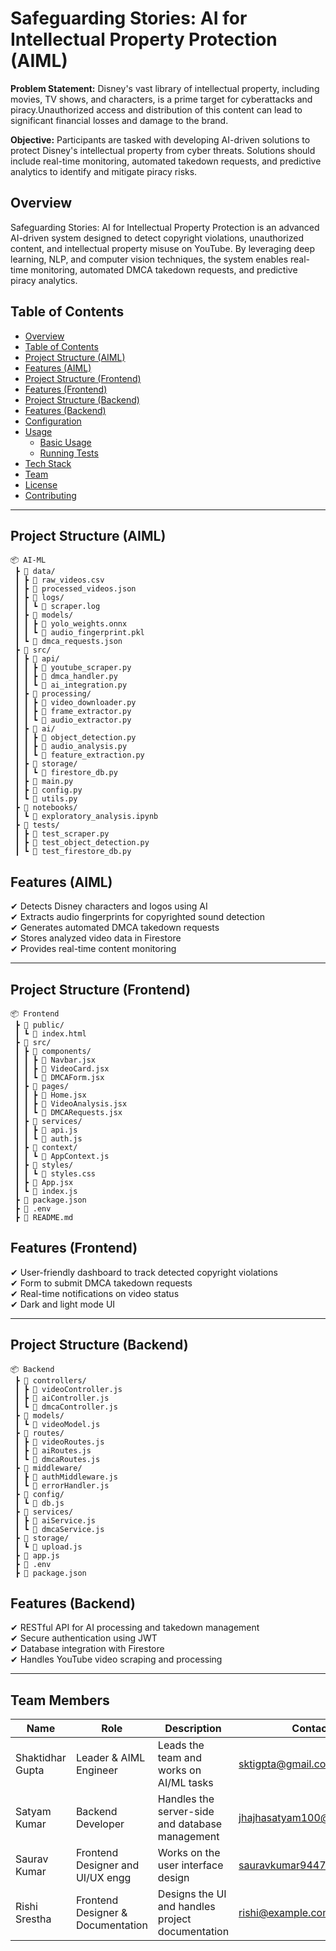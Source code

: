 # **Safeguarding Stories: AI for Intellectual Property Protection (AIML)**

**Problem Statement:**
Disney's vast library of intellectual property, including movies, TV shows, and characters, is a prime target for cyberattacks and piracy.Unauthorized access and distribution of this content can lead to significant financial losses and damage to the brand.

**Objective:**
Participants are tasked with developing AI-driven solutions to protect Disney's intellectual property from cyber threats. Solutions should include real-time monitoring, automated takedown requests, and predictive analytics to identify and mitigate piracy risks.

## **Overview**  
Safeguarding Stories: AI for Intellectual Property Protection is an advanced AI-driven system designed to detect copyright violations, unauthorized content, and intellectual property misuse on YouTube. By leveraging deep learning, NLP, and computer vision techniques, the system enables real-time monitoring, automated DMCA takedown requests, and predictive piracy analytics.  

## **Table of Contents**  
- [Overview](#overview)  
- [Table of Contents](#table-of-contents)  
- [Project Structure (AIML)](#project-structure-aiml)  
- [Features (AIML)](#features-aiml)  
- [Project Structure (Frontend)](#project-structure-frontend)  
- [Features (Frontend)](#features-frontend)  
- [Project Structure (Backend)](#project-structure-backend)  
- [Features (Backend)](#features-backend)  
- [Configuration](#configuration)  
- [Usage](#usage)  
  - [Basic Usage](#basic-usage)  
  - [Running Tests](#running-tests)  
- [Tech Stack](#tech-stack)  
- [Team](#team)  
- [License](#license)  
- [Contributing](#contributing)  

---

## **Project Structure (AIML)**  
```
📦 AI-ML  
 ┣ 📂 data/  
 ┃ ┣ 📜 raw_videos.csv  
 ┃ ┣ 📜 processed_videos.json  
 ┃ ┣ 📂 logs/  
 ┃ ┃ ┗ 📜 scraper.log  
 ┃ ┣ 📂 models/  
 ┃ ┃ ┣ 📜 yolo_weights.onnx  
 ┃ ┃ ┗ 📜 audio_fingerprint.pkl  
 ┃ ┗ 📜 dmca_requests.json  
 ┣ 📂 src/  
 ┃ ┣ 📂 api/  
 ┃ ┃ ┣ 📜 youtube_scraper.py  
 ┃ ┃ ┣ 📜 dmca_handler.py  
 ┃ ┃ ┗ 📜 ai_integration.py  
 ┃ ┣ 📂 processing/  
 ┃ ┃ ┣ 📜 video_downloader.py  
 ┃ ┃ ┣ 📜 frame_extractor.py  
 ┃ ┃ ┗ 📜 audio_extractor.py  
 ┃ ┣ 📂 ai/  
 ┃ ┃ ┣ 📜 object_detection.py  
 ┃ ┃ ┣ 📜 audio_analysis.py  
 ┃ ┃ ┗ 📜 feature_extraction.py  
 ┃ ┣ 📂 storage/  
 ┃ ┃ ┗ 📜 firestore_db.py  
 ┃ ┣ 📜 main.py  
 ┃ ┣ 📜 config.py  
 ┃ ┗ 📜 utils.py  
 ┣ 📂 notebooks/  
 ┃ ┗ 📜 exploratory_analysis.ipynb  
 ┣ 📂 tests/  
 ┃ ┣ 📜 test_scraper.py  
 ┃ ┣ 📜 test_object_detection.py  
 ┃ ┗ 📜 test_firestore_db.py  

```
## **Features (AIML)**  
✔ Detects Disney characters and logos using AI  
✔ Extracts audio fingerprints for copyrighted sound detection  
✔ Generates automated DMCA takedown requests  
✔ Stores analyzed video data in Firestore  
✔ Provides real-time content monitoring  

---

## **Project Structure (Frontend)**  
```
📦 Frontend  
 ┣ 📂 public/  
 ┃ ┗ 📜 index.html  
 ┣ 📂 src/  
 ┃ ┣ 📂 components/  
 ┃ ┃ ┣ 📜 Navbar.jsx  
 ┃ ┃ ┣ 📜 VideoCard.jsx  
 ┃ ┃ ┗ 📜 DMCAForm.jsx  
 ┃ ┣ 📂 pages/  
 ┃ ┃ ┣ 📜 Home.jsx  
 ┃ ┃ ┣ 📜 VideoAnalysis.jsx  
 ┃ ┃ ┗ 📜 DMCARequests.jsx  
 ┃ ┣ 📂 services/  
 ┃ ┃ ┣ 📜 api.js  
 ┃ ┃ ┗ 📜 auth.js  
 ┃ ┣ 📂 context/  
 ┃ ┃ ┗ 📜 AppContext.js  
 ┃ ┣ 📂 styles/  
 ┃ ┃ ┗ 📜 styles.css  
 ┃ ┣ 📜 App.jsx  
 ┃ ┗ 📜 index.js  
 ┣ 📜 package.json  
 ┣ 📜 .env  
 ┣ 📜 README.md  

```
## **Features (Frontend)**  
✔ User-friendly dashboard to track detected copyright violations  
✔ Form to submit DMCA takedown requests  
✔ Real-time notifications on video status  
✔ Dark and light mode UI  

---

## **Project Structure (Backend)**  
```
📦 Backend  
 ┣ 📂 controllers/  
 ┃ ┣ 📜 videoController.js  
 ┃ ┣ 📜 aiController.js  
 ┃ ┗ 📜 dmcaController.js  
 ┣ 📂 models/  
 ┃ ┗ 📜 videoModel.js  
 ┣ 📂 routes/  
 ┃ ┣ 📜 videoRoutes.js  
 ┃ ┣ 📜 aiRoutes.js  
 ┃ ┗ 📜 dmcaRoutes.js  
 ┣ 📂 middleware/  
 ┃ ┣ 📜 authMiddleware.js  
 ┃ ┗ 📜 errorHandler.js  
 ┣ 📂 config/  
 ┃ ┗ 📜 db.js  
 ┣ 📂 services/  
 ┃ ┣ 📜 aiService.js  
 ┃ ┗ 📜 dmcaService.js  
 ┣ 📂 storage/  
 ┃ ┗ 📜 upload.js  
 ┣ 📜 app.js  
 ┣ 📜 .env  
 ┣ 📜 package.json
```

## **Features (Backend)**  
✔ RESTful API for AI processing and takedown management  
✔ Secure authentication using JWT  
✔ Database integration with Firestore  
✔ Handles YouTube video scraping and processing  

---
## Team Members

| Name                | Role                        | Description                | Contact                        |
|---------------------|-----------------------------|----------------------------|--------------------------------|
| Shaktidhar Gupta    | Leader & AIML Engineer       | Leads the team and works on AI/ML tasks | [sktigpta@gmail.com](mailto:sktigpta@gmail.com) |
| Satyam Kumar        | Backend Developer           | Handles the server-side and database management | [jhajhasatyam100@gmail.com](mailto:jhajhasatyam100@gmail.com) |
| Saurav Kumar        | Frontend Designer and UI/UX engg        | Works on the user interface design | [sauravkumar9447@gmail.com](mailto:sauravkumar9447@gmail.com) |
| Rishi Srestha       | Frontend Designer & Documentation | Designs the UI and handles project documentation | [rishi@example.com](mailto:rishi@example.com) |
